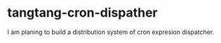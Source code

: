 # tangtang-cron-dispather
I am planing to build a distribution system of cron expresion dispatcher.
